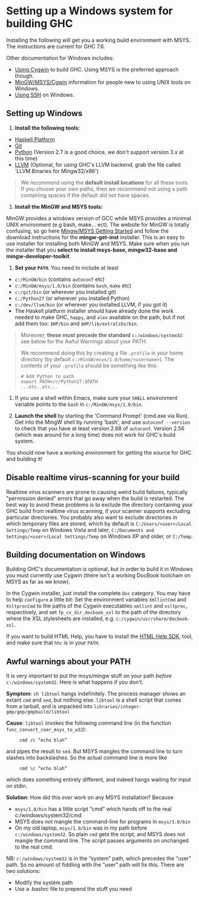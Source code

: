 # Setting up a Windows system for building GHC



Installing the following will get you a working build environment with MSYS. The instructions are current for GHC 7.6.



Other documentation for Windows includes:


- [Using Cygwin](building/windows/cygwin) to build GHC. Using MSYS is the preferred approach though.
- [MinGW/MSYS/Cgwin](building/platforms/windows) information for people new to using UNIX tools on Windows.
- [Using SSH](building/windows/ssh) on Windows.

## Setting up Windows


1. **Install the following tools:**

  - [ Haskell Platform](http://hackage.haskell.org/platform/)
  - [ Git](http://git-scm.com/)
  - [
    Python](http://python.org/) (Version 2.7 is a good choice, we don't support version 3.x at this time)
  - [
    LLVM](http://www.llvm.org/releases/download.html) (Optional, for using GHC's LLVM backend, grab the file called 'LLVM Binaries for Mingw32/x86')

>
>
> We recommend using the **default install locations** for all these tools.  If you choose your own paths, then we recommend not using a path containing spaces if the default did not have spaces.
>
>

1. **Install the MinGW and MSYS tools:**

  MinGW provides a windows version of GCC while MSYS provides a minimal UNIX environment (e.g bash, make... ect). The website for MinGW is totally confusing, so go here [
  Mingw/MSYS Getting Started](http://www.mingw.org/wiki/Getting_Started) and follow the download instructions for the **mingw-get-inst** installer. This is an easy to use installer for installing both MinGW and MSYS.   Make sure when you run the installer that you **select to install msys-base, mingw32-base and mingw-developer-toolkit**.

1. **Set your `PATH`**. You need to include at least

  - `c:/MinGW/bin` (contains `autoconf` etc)
  - `c:/MinGW/msys/1.0/bin` (contains `bash`, `make` etc)
  - `c:/git/bin` (or wherever you installed git)
  - `c:/Python27` (or wherever you installed Python)
  - `c:/dev/llvm/bin` (or wherever you installed LLVM, if you got it)
  - The Haskell platform installer should have already done the work needed to make GHC, `happy`, and `alex` available on the path, but if not add them too: `$HP/bin` and `$HP/lib/extralibs/bin`. 

>
>
> Moreover, **these must precede the standard `c:/windows/system32`**: see below for the Awful Warnings about your PATH.  
>
>

>
>
> We recommend doing this by creating a file `.profile` in your home directory (by default `c:/MinGW/msys/1.0/home/<username>`). The contents of your `.profile` should be something like this:
>
>
> ```wiki
> # Add Python to path
> export PATH=/c/Python27:$PATH
> ...etc..etc...
> ```


1. If you use a shell within Emacs, make sure your `SHELL` environment variable points to the `bash` in `c:/MinGW/msys/1.0/bin`. 

1. **Launch the shell** by starting the 'Command Prompt' (cmd.exe via Run). Get into the MingW shell by running 'bash', and  use `autoconf --version` to check that you have at least version 2.68 of `autoconf`. Version 2.56 (which was around for a long time) does not work for GHC's build system.


You should now have a working environment for getting the source for GHC and building it!


## Disable realtime virus-scanning for your build



Realtime virus scanners are prone to causing weird build failures, typically "permission denied" errors that go away when the build is restarted.  The best way to avoid these problems is to exclude the directory containing your GHC build from realtime virus scanning, if your scanner supports excluding particular directories.  You probably also want to exclude directories in which temporary files are stored, which by default is `C:/Users/<user>/Local Settings/Temp` on Windows Vista and later, `C:/Documents and Settings/<user>/Local Settings/Temp` on Windows XP and older, or `C:/Temp`.


## Building documentation on Windows



Building GHC's documentation is optional, but in order to build it in Windows you must currently use Cygwin (there isn't a working DocBook toolchain on MSYS as far as we know).



In the Cygwin installer, just install the complete `Doc` category. You may have to help `configure` a little bit: Set the environment variables `XmllintCmd` and `XsltprocCmd` to the paths of the Cygwin executables `xmllint` and `xsltproc`, respectively, and set `fp_cv_dir_docbook_xsl` to the path of the directory where the XSL stylesheets are installed, e.g. `c:/cygwin/usr/share/docbook-xsl`.    



If you want to build HTML Help, you have to install the [
HTML Help SDK](http://msdn.microsoft.com/library/default.asp?url=/library/en-us/htmlhelp/html/hworiHTMLHelpStartPage.asp), tool, and make sure that `hhc` is in your `PATH`.


## Awful warnings about your PATH



It is very important to put the msys/mingw stuff on your path *before* `c:/windows/system32`. Here is what happens if you don't.



**Symptom**: `sh libtool` hangs indefinitely.  The process manager shows an extant `cmd` and `sed`, but nothing else.  `libtool` is a shell script that comes from a tarball, and is unpacked into `libraries/integer-gmp/gmp/gmpbuild/libtool`



**Cause**: `libtool` invokes the following command line (in the function `func_convert_coer_msys_to_w32`):


```wiki
     cmd /c “echo blah”
```


and pipes the result to `sed`.  But MSYS mangles the command line to turn slashes into backslashes.  So the actual command line is more like


```wiki
     cmd \c “echo blah”
```


which does something entirely different, and indeed hangs waiting for input on stdin.



**Solution**: How did this *ever* work on any MSYS installation?  Because 


- `msys/1.0/bin` has a little script “cmd” which hands off to the real c:/windows/system32/cmd
- MSYS does not mangle the command-line for programs in `msys/1.0/bin`
- On my old laptop, `msys/1.0/bin` was in my path before `c:/windows/system32`.  So plain `cmd` gets the script, and MSYS does not mangle the command line. The script passes arguments on unchanged to the real cmd.


NB: `c:/windows/system32` is in the “system” path, which precedes the “user” path.  So no amount of fiddling with the “user” path will fix this.  There are two solutions:


- Modify the system path
- Use a .bashrc file to prepend the stuff you need
